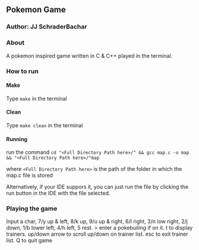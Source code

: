 ## Pokemon Game

### Author: JJ SchraderBachar

### About

A pokemon inspired game written in C & C++ played in the terminal.

### How to run

#### Make

Type `make` in the terminal

#### Clean

Type `make clean` in the terminal

#### Running

run the command `cd "<Full Directory Path here>/" && gcc map.c -o map && "<Full Directory Path here>/"map`

where `<Full Directory Path here>` is the path of the folder in which the map.c file is stored

Alternatively, if your IDE suppors it, you can just run the file by clicking the run button in the IDE with the file selected.

### Playing the game

Input a char, 7/y up & left, 8/k up, 9/u up & right, 6/l right, 3/n low right, 2/j down, 1/b lower left, 4/h left, 5 rest. > enter a pokebuiling if on it. t to display trainers. up/down arrow to scroll up/down on trainer list. esc to exit trainer list. Q to quit game
